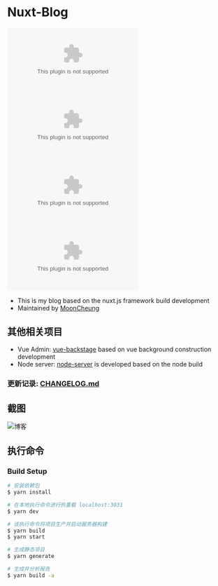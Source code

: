 # Nuxt-Blog

[![GitHub stars](https://img.shields.io/github/stars/MoonCheung/iKmoons.com?style=flat-square)](https://github.com/MoonCheung/iKmoons.com/stargazers)
[![GitHub issues](https://img.shields.io/github/issues/MoonCheung/iKmoons.com?style=flat-square)](https://github.com/MoonCheung/iKmoons.com/issues)
[![GitHub forks](https://img.shields.io/github/forks/MoonCheung/iKmoons.com?style=flat-square)](https://github.com/MoonCheung/iKmoons.com/network)
[![GitHub license](https://img.shields.io/github/license/MoonCheung/iKmoons.com?style=flat-square)](https://github.com/MoonCheung/iKmoons.com/blob/master/LICENSE)

- This is my blog based on the nuxt.js framework build development
- Maintained by [MoonCheung](mailto://salvador23@163.com)

## 其他相关项目

- Vue Admin: [vue-backstage](https://github.com/MoonCheung/vue-backstage) based on vue background construction development
- Node server: [node-server](https://github.com/MoonCheung/node-server) is developed based on the node build

### 更新记录: [CHANGELOG.md](./CHANGELOG.md)

## 截图

![博客](https://static.ikmoons.com/blogs/image/ikmoons_com.png)

## 执行命令

### Build Setup

```bash
# 安装依赖包
$ yarn install

# 在本地执行命令进行热重载 localhost:3031
$ yarn dev

# 该执行命令将项目生产并启动服务器构建
$ yarn build
$ yarn start

# 生成静态项目
$ yarn generate

# 生成并分析报告
$ yarn build -a
```
